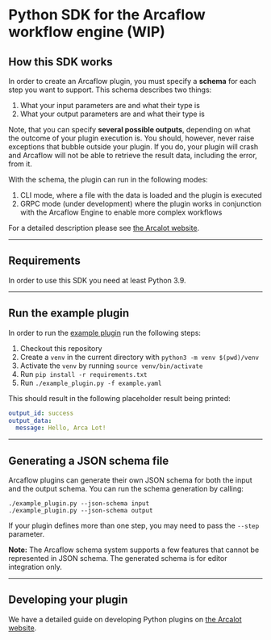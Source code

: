 # Python SDK for the Arcaflow workflow engine (WIP)

## How this SDK works

In order to create an Arcaflow plugin, you must specify a **schema** for each step you want to support. This schema describes two things:

1. What your input parameters are and what their type is
2. What your output parameters are and what their type is

Note, that you can specify **several possible outputs**, depending on what the outcome of your plugin execution is. You should, however, never raise exceptions that bubble outside your plugin. If you do, your plugin will crash and Arcaflow will not be able to retrieve the result data, including the error, from it.

With the schema, the plugin can run in the following modes:

1. CLI mode, where a file with the data is loaded and the plugin is executed
2. GRPC mode (under development) where the plugin works in conjunction with the Arcaflow Engine to enable more complex workflows

For a detailed description please see [the Arcalot website](https://arcalot.github.io/arcaflow/creating-plugins/python/).

---

## Requirements

In order to use this SDK you need at least Python 3.9.

---

## Run the example plugin

In order to run the [example plugin](example_plugin.py) run the following steps:

1. Checkout this repository
2. Create a `venv` in the current directory with `python3 -m venv $(pwd)/venv`
3. Activate the `venv` by running `source venv/bin/activate`
4. Run `pip install -r requirements.txt`
5. Run `./example_plugin.py -f example.yaml`

This should result in the following placeholder result being printed:

```yaml
output_id: success
output_data:
  message: Hello, Arca Lot!
```

---

## Generating a JSON schema file

Arcaflow plugins can generate their own JSON schema for both the input and the output schema. You can run the schema generation by calling:

```
./example_plugin.py --json-schema input
./example_plugin.py --json-schema output
```

If your plugin defines more than one step, you may need to pass the `--step` parameter.

**Note:** The Arcaflow schema system supports a few features that cannot be represented in JSON schema. The generated schema is for editor integration only.

---

## Developing your plugin

We have a detailed guide on developing Python plugins on [the Arcalot website](https://arcalot.github.io/arcaflow/creating-plugins/python/).